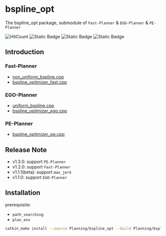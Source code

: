 # bspline_opt

The bspline_opt package, submodule of `Fast-Planner` & `EGO-Planner` & `PE-Planner`

![HitCount](https://img.shields.io/endpoint?url=https%3A%2F%2Fhits.dwyl.com%2FHuaYuXiao%2Fbspline_opt.json%3Fcolor%3Dpink)
![Static Badge](https://img.shields.io/badge/ROS-noetic-22314E?logo=ros)
![Static Badge](https://img.shields.io/badge/C%2B%2B-14-00599C?logo=cplusplus)
![Static Badge](https://img.shields.io/badge/Ubuntu-20.04.6-E95420?logo=ubuntu)


## Introduction

### Fast-Planner

- [non_uniform_bspline.cpp](src%2Fnon_uniform_bspline.cpp)
- [bspline_optimizer_fast.cpp](src%2Fbspline_optimizer_fast.cpp)

### EGO-Planner

- [uniform_bspline.cpp](src%2Funiform_bspline.cpp)
- [bspline_optimizer_ego.cpp](src%2Fbspline_optimizer_ego.cpp)

### PE-Planner

- [bspline_optimizer_pe.cpp](src%2Fbspline_optimizer_pe.cpp)


## Release Note

- v1.3.0: support `PE-Planner`
- v1.2.0: support `Fast-Planner`
- v1.1.1(beta): support `max_jerk`
- v1.1.0: support `EGO-Planner`


## Installation

prerequisite:

- `path_searching`
- `plan_env`

```bash
catkin_make install --source Planning/bspline_opt --build Planning/bspline_opt/build
```
